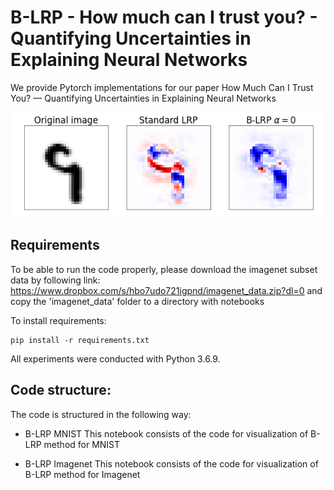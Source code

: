 # B-LRP -  How much can I trust you? - Quantifying Uncertainties in Explaining Neural Networks

We provide Pytorch implementations for our paper How Much Can I Trust You? — Quantifying Uncertainties in Explaining Neural Networks

![](mnist_example.gif)

## Requirements

To be able to run the code properly, please download the imagenet subset data by following link: https://www.dropbox.com/s/hbo7udo721igpnd/imagenet_data.zip?dl=0 and copy the 'imagenet_data' folder to a directory with notebooks

To install requirements:

```setup
pip install -r requirements.txt
```

All experiments were conducted with Python 3.6.9.

## Code structure:

The code is structured in the following way:

  * B-LRP MNIST
    This notebook consists of the code for visualization of B-LRP method for MNIST

  * B-LRP Imagenet
    This notebook consists of the code for visualization of B-LRP method for Imagenet
